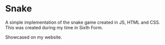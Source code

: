 # Snake
A simple implementation of the snake game created in JS, HTML and CSS. 
This was created during my time in Sixth Form.

Showcased on my website.
